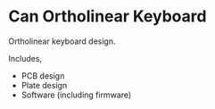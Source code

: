 # Can Ortholinear Keyboard

Ortholinear keyboard design.

Includes, 
- PCB design
- Plate design
- Software (including firmware)

